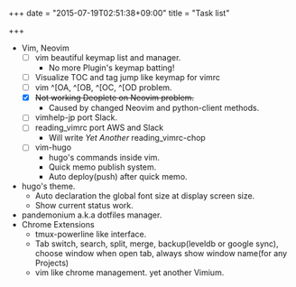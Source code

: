 +++
date = "2015-07-19T02:51:38+09:00"
title = "Task list"

+++

- Vim, Neovim
  - [ ] vim beautiful keymap list and manager.
      - No more Plugin's keymap batting!
  - [ ] Visualize TOC and tag jump like keymap for vimrc
  - [ ] vim ^[OA, ^[OB, ^[OC, ^[OD problem.
  - [x] ~~Not working Deoplete on Neovim problem.~~
      - Caused by changed Neovim and python-client methods.
  - [ ] vimhelp-jp port Slack.
  - [ ] reading_vimrc port AWS and Slack
      - Will write _Yet Another_ reading_vimrc-chop
  - [ ] vim-hugo
      - hugo's commands inside vim.
      - Quick memo publish system.
      - Auto deploy(push) after quick memo.
- hugo's theme.
  - Auto declaration the global font size at display screen size.
  - Show current status work.
- pandemonium a.k.a dotfiles manager.
- Chrome Extensions
  - tmux-powerline like interface.
  - Tab switch, search, split, merge, backup(leveldb or google sync), choose window when open tab, always show window name(for any Projects)
  - vim like chrome management. yet another Vimium.
